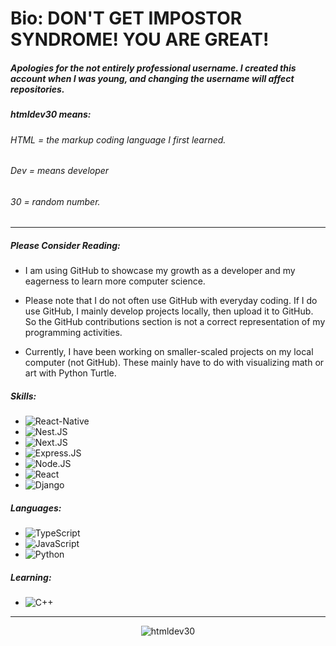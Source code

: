 # Bio: DON'T GET IMPOSTOR SYNDROME! YOU ARE GREAT!
##### Apologies for the not entirely professional username. I created this account when I was young, and changing the username will affect repositories. 
##### htmldev30 means:
###### HTML = the markup coding language I first learned. 
###### Dev = means developer
###### 30 = random number.
--- 
##### Please Consider Reading:
- I am using GitHub to showcase my growth as a developer and my eagerness to learn more computer science. 

- Please note that I do not often use GitHub with everyday coding. If I do use GitHub, I mainly develop projects locally, then upload it to GitHub. So the GitHub contributions section is not a correct representation of my programming activities. 

- Currently, I have been working on smaller-scaled projects on my local computer (not GitHub). These mainly have to do with visualizing math or art with Python Turtle.
##### Skills:
-   ![React-Native](https://img.shields.io/badge/-React_Native-black?style=flat-square&logo=react)
-   ![Nest.JS](https://img.shields.io/badge/-NestJS-black?style=flat-square&logo=NestJS) 
-   ![Next.JS](https://img.shields.io/badge/-Next.JS-black?style=flat-square&logo=Next.JS) 
-   ![Express.JS](https://img.shields.io/badge/-Express.JS-black?style=flat-square&logo=Express) 
-   ![Node.JS](https://img.shields.io/badge/-Node.JS-black?style=flat-square&logo=Node.js) 
-   ![React](https://img.shields.io/badge/-React-black?style=flat-square&logo=react)
-   ![Django](https://img.shields.io/badge/-Django-black?style=flat-square&logo=Django)


##### Languages: 
-   ![TypeScript](https://img.shields.io/badge/-TypeScript-black?style=flat-square&logo=typescript)
-   ![JavaScript](https://img.shields.io/badge/-JavaScript-black?style=flat-square&logo=javascript)
-   ![Python](https://img.shields.io/badge/-Python-black?style=flat-square&logo=Python)


##### Learning:
-  ![C++](https://img.shields.io/badge/-c++-black?style=flat-square&logo=c%2B%2B&)

---
<p align="center"> <img src="https://github-readme-stats.vercel.app/api?username=htmldev30&show_icons=true&theme=dark" alt="htmldev30" /> 
  

